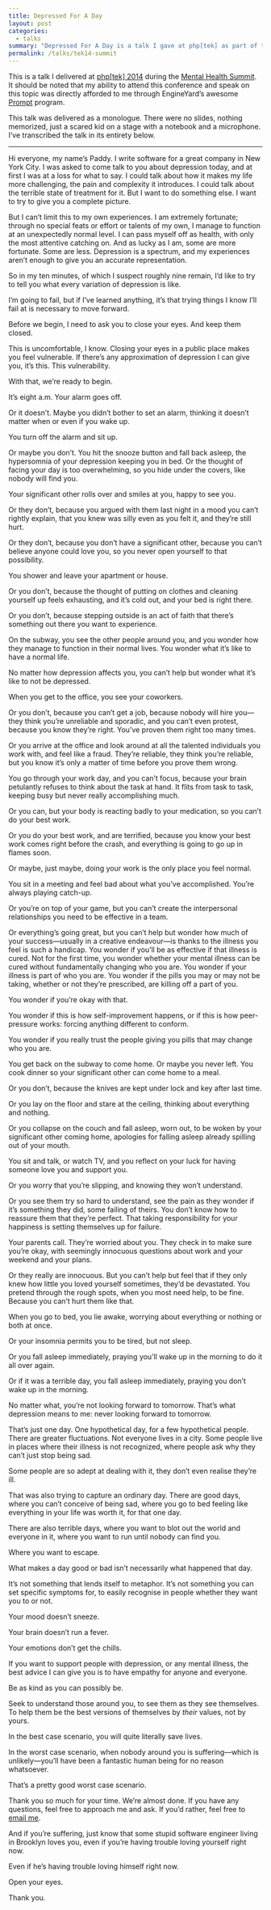 ```yaml
---
title: Depressed For A Day
layout: post
categories:
  - talks
summary: "Depressed For A Day is a talk I gave at php[tek] as part of the Mental Health Summit, thanks to the sponsorship of EngineYard&rsquo;s Prompt program."
permalink: /talks/tek14-summit
---
```

This is a talk I delivered at [php\[tek\] 2014](http://tek.phparch.com) during the [Mental Health Summit](http://tek.phparch.com/mental-health-summit/). It should be noted that my ability to attend this conference and speak on this topic was directly afforded to me through EngineYard&rsquo;s awesome [Prompt](http://prompt.engineyard.com) program.

This talk was delivered as a monologue. There were no slides, nothing memorized, just a scared kid on a stage with a notebook and a microphone. I&rsquo;ve transcribed the talk in its entirety below.

**************************

Hi everyone, my name&rsquo;s Paddy. I write software for a great company in New York City. I was asked to come talk to you about depression today, and at first I was at a loss for what to say. I could talk about how it makes my life more challenging, the pain and complexity it introduces. I could talk about the terrible state of treatment for it. But I want to do something else. I want to try to give you a complete picture.

But I can&rsquo;t limit this to my own experiences. I am extremely fortunate; through no special feats or effort or talents of my own, I manage to function at an unexpectedly normal level. I can pass myself off as health, with only the most attentive catching on. And as lucky as I am, some are more fortunate. Some are less. Depression is a spectrum, and my experiences aren&rsquo;t enough to give you an accurate representation.

So in my ten minutes, of which I suspect roughly nine remain, I&rsquo;d like to try to tell you what every variation of depression is like.

I&rsquo;m going to fail, but if I&rsquo;ve learned anything, it&rsquo;s that trying things I know I&rsquo;ll fail at is necessary to move forward.

Before we begin, I need to ask you to close your eyes. And keep them closed.

This is uncomfortable, I know. Closing your eyes in a public place makes you feel vulnerable. If there&rsquo;s any approximation of depression I can give you, it&rsquo;s this. This vulnerability.

With that, we&rsquo;re ready to begin.

It&rsquo;s eight a.m. Your alarm goes off.

Or it doesn&rsquo;t. Maybe you didn&rsquo;t bother to set an alarm, thinking it doesn&rsquo;t matter when or even if you wake up.

You turn off the alarm and sit up.

Or maybe you don&rsquo;t. You hit the snooze button and fall back asleep, the hypersomnia of your depression keeping you in bed. Or the thought of facing your day is too overwhelming, so you hide under the covers, like nobody will find you.

Your significant other rolls over and smiles at you, happy to see you.

Or they don&rsquo;t, because you argued with them last night in a mood you can&rsquo;t rightly explain, that you knew was silly even as you felt it, and they&rsquo;re still hurt.

Or they don&rsquo;t, because you don&rsquo;t have a significant other, because you can&rsquo;t believe anyone could love you, so you never open yourself to that possibility.

You shower and leave your apartment or house.

Or you don&rsquo;t, because the thought of putting on clothes and cleaning yourself up feels exhausting, and it&rsquo;s cold out, and your bed is right there.

Or you don&rsquo;t, because stepping outside is an act of faith that there&rsquo;s something out there you want to experience.

On the subway, you see the other people around you, and you wonder how they manage to function in their normal lives. You wonder what it&rsquo;s like to have a normal life.

No matter how depression affects you, you can&rsquo;t help but wonder what it&rsquo;s like to not be depressed.

When you get to the office, you see your coworkers.

Or you don&rsquo;t, because you can&rsquo;t get a job, because nobody will hire you&mdash;they think you&rsquo;re unreliable and sporadic, and you can&rsquo;t even protest, because you know they&rsquo;re right. You&rsquo;ve proven them right too many times.

Or you arrive at the office and look around at all the talented individuals you work with, and feel like a fraud. They&rsquo;re reliable, they think you&rsquo;re reliable, but you know it&rsquo;s only a matter of time before you prove them wrong.

You go through your work day, and you can&rsquo;t focus, because your brain petulantly refuses to think about the task at hand. It flits from task to task, keeping busy but never really accomplishing much.

Or you can, but your body is reacting badly to your medication, so you can&rsquo;t do your best work.

Or you do your best work, and are terrified, because you know your best work comes right before the crash, and everything is going to go up in flames soon.

Or maybe, just maybe, doing your work is the only place you feel normal.

You sit in a meeting and feel bad about what you&rsquo;ve accomplished. You&rsquo;re always playing catch-up.

Or you&rsquo;re on top of your game, but you can&rsquo;t create the interpersonal relationships you need to be effective in a team.

Or everything&rsquo;s going great, but you can&rsquo;t help but wonder how much of your success&mdash;usually in a creative endeavour&mdash;is thanks to the illness you feel is such a handicap. You wonder if you&rsquo;ll be as effective if that illness is cured. Not for the first time, you wonder whether your mental illness can be cured without fundamentally changing who you are. You wonder if your illness is part of who you are. You wonder if the pills you may or may not be taking, whether or not they&rsquo;re prescribed, are killing off a part of you.

You wonder if you&rsquo;re okay with that.

You wonder if this is how self-improvement happens, or if this is how peer-pressure works: forcing anything different to conform.

You wonder if you really trust the people giving you pills that may change who you are.

You get back on the subway to come home. Or maybe you never left. You cook dinner so your significant other can come home to a meal.

Or you don&rsquo;t, because the knives are kept under lock and key after last time.

Or you lay on the floor and stare at the ceiling, thinking about everything and nothing.

Or you collapse on the couch and fall asleep, worn out, to be woken by your significant other coming home, apologies for falling asleep already spilling out of your mouth.

You sit and talk, or watch TV, and you reflect on your luck for having someone love you and support you.

Or you worry that you&rsquo;re slipping, and knowing they won&rsquo;t understand.

Or you see them try so hard to understand, see the pain as they wonder if it&rsquo;s something they did, some failing of theirs. You don&rsquo;t know how to reassure them that they&rsquo;re perfect. That taking responsibility for your happiness is setting themselves up for failure.

Your parents call. They&rsquo;re worried about you. They check in to make sure you&rsquo;re okay, with seemingly innocuous questions about work and your weekend and your plans.

Or they really are innocuous. But you can&rsquo;t help but feel that if they only knew how little you loved yourself sometimes, they&rsquo;d be devastated. You pretend through the rough spots, when you most need help, to be fine. Because you can&rsquo;t hurt them like that.

When you go to bed, you lie awake, worrying about everything or nothing or both at once.

Or your insomnia permits you to be tired, but not sleep.

Or you fall asleep immediately, praying you&rsquo;ll wake up in the morning to do it all over again.

Or if it was a terrible day, you fall asleep immediately, praying you don&rsquo;t wake up in the morning.

No matter what, you&rsquo;re not looking forward to tomorrow. That&rsquo;s what depression means to me: never looking forward to tomorrow.

That&rsquo;s just one day. One hypothetical day, for a few hypothetical people. There are greater fluctuations. Not everyone lives in a city. Some people live in places where their illness is not recognized, where people ask why they can&rsquo;t just stop being sad.

Some people are so adept at dealing with it, they don&rsquo;t even realise they&rsquo;re ill.

That was also trying to capture an ordinary day. There are good days, where you can&rsquo;t conceive of being sad, where you go to bed feeling like everything in your life was worth it, for that one day.

There are also terrible days, where you want to blot out the world and everyone in it, where you want to run until nobody can find you.

Where you want to escape.

What makes a day good or bad isn&rsquo;t necessarily what happened that day.

It&rsquo;s not something that lends itself to metaphor. It&rsquo;s not something you can set specific symptoms for, to easily recognise in people whether they want you to or not.

Your mood doesn&rsquo;t sneeze.

Your brain doesn&rsquo;t run a fever.

Your emotions don&rsquo;t get the chills.

If you want to support people with depression, or any mental illness, the best advice I can give you is to have empathy for anyone and everyone.

Be as kind as you can possibly be.

Seek to understand those around you, to see them as they see themselves. To help them be the best versions of themselves by _their_ values, not by yours.

In the best case scenario, you will quite literally save lives.

In the worst case scenario, when nobody around you is suffering&mdash;which is unlikely&mdash;you&rsquo;ll have been a fantastic human being for no reason whatsoever.

That&rsquo;s a pretty good worst case scenario.

Thank you so much for your time. We&rsquo;re almost done. If you have any questions, feel free to approach me and ask. If you&rsquo;d rather, feel free to [email me](mailto:paddy@paddy.io).

And if you&rsquo;re suffering, just know that some stupid software engineer living in Brooklyn loves you, even if you&rsquo;re having trouble loving yourself right now.

Even if he&rsquo;s having trouble loving himself right now.

Open your eyes.

Thank you.
